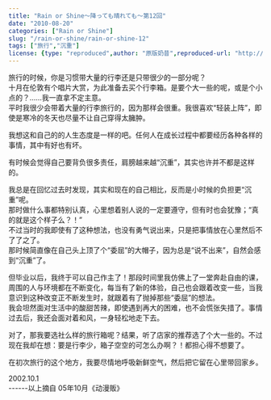 ```yaml
---
title: "Rain or Shine～降っても晴れても〜第12回"
date: "2010-08-20"
categories: ["Rain or Shine"]
slug: "/rain-or-shine/rain-or-shine-12"
tags: ["旅行","沉重"]
license: {type: "reproduced",author: "原版奶昔",reproduced-url: "http://spaces.msn.com/shinnsama/blog/cns!4E2F09F0EF53C369!1552.entry",reproduced-website: "あだち充の屋根裏部屋"}
---
```


旅行的时候，你是习惯带大量的行李还是只带很少的一部分呢？  
十月在伦敦有个唱片大赏，为此准备去买个行李箱。是要个大一些的呢，或是个小点的？……我一直拿不定主意。  
平时我很少会带着大量的行李旅行的，因为那样会很重。我很喜欢“轻装上阵”，即使是寒冷的冬天也尽量不让自己穿得太臃肿。  

  
我想这和自己的的人生态度是一样的吧。任何人在成长过程中都要经历各种各样的事情，其中有好也有坏。  

  
有时候会觉得自己要背负很多责任，肩膀越来越“沉重”，其实也许并不都是这样的。  

  
我总是在回忆过去时发现，其实和现在的自己相比，反而是小时候的负担更“沉重”呢。  
那时做什么事都特别认真，心里想着别人说的一定要遵守，但有时也会犹豫；“真的就是这个样子么？！”  
不过当时的我即使有了这种想法，也没有勇气说出来，只是把事情放在心里然后不了了之了。  
那时候简直像在自己头上顶了个“委屈”的大帽子，因为总是“说不出来”，自然会感到“沉重”了。  

  
但毕业以后，我终于可以自己作主了！那段时间里我仿佛上了一堂奔赴自由的课，周围的人与环境都在不断变化，每当有了新的体验，自己也会跟着改变一些，当我意识到这种改变正不断发生时，就跟着有了抛掉那些“委屈”的想法。  
我会坦然面对生活中的酸甜苦辣，即使遇到再大的困难，也不会慌张失措了。事情过去后，我还会面对着和风，一身轻松地走下去。  

  
对了，那我要选社么样的旅行箱呢？结果，听了店家的推荐选了个大一些的。不过现在我却在想：要是行李少，箱子空空的可怎么办啊？！都担心得不想要了。  

  
在初次旅行的这个地方，我要尽情地呼吸新鲜空气，然后把它留在心里带回家乡。  

  
2002.10.1  
\------以上摘自 05年10月《动漫贩》
